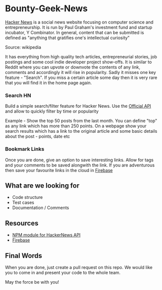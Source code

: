 # Bounty-Geek-News

[Hacker News](https://news.ycombinator.com) is a social news website focusing on computer science and entrepreneurship. It is run by Paul Graham's investment fund and startup incubator, Y Combinator. In general, content that can be submitted is defined as "anything that gratifies one's intellectual curiosity"

Source: wikipedia

It has everything from high quality tech articles, entrepreneurial stories, job postings and some cool indie developer project show-offs. It is similar to Reddit where you can upvote or downvote the contents of any link, comments and accordingly it will rise in popularity. Sadly it misses one key feature - "Search". If you miss a certain article some day then it is very rare that you will find it in the home page again.

### Search HN
Build a simple search/filter feature for Hacker News. Use the [Official API](https://github.com/HackerNews/API) and allow to quickly filter by time or popularity

Example - Show the top 50 posts from the last month. You can define "top" as any link which has more than 250 points. On a webpage show your search results which has a link to the original article and some basic details about the post - points, date etc

### Bookmark Links
Once you are done, give an option to save interesting links. Allow for tags and your comments to be saved alongwith the link. If you are adventurous then save your favourite links in the cloud in [Firebase](https://firebase.google.com/docs/database/)

## What are we looking for
- Code structure
- Test cases
- Documentation / Comments

## Resources
- [NPM module for HackerNews API](https://www.npmjs.com/package/hackernews-api)
- [Firebase](https://firebase.google.com/docs/database/)

## Final Words

When you are done, just create a pull request on this repo. We would like you to come in and present your code to the whole team.

May the force be with you!
